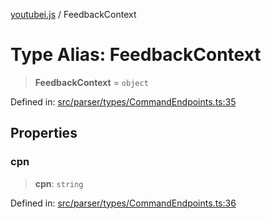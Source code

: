[youtubei.js](../README.md) / FeedbackContext

# Type Alias: FeedbackContext

> **FeedbackContext** = `object`

Defined in: [src/parser/types/CommandEndpoints.ts:35](https://github.com/LuanRT/YouTube.js/blob/0733f60b57877f6b8b87dfd5cc6195b5085f5c09/src/parser/types/CommandEndpoints.ts#L35)

## Properties

### cpn

> **cpn**: `string`

Defined in: [src/parser/types/CommandEndpoints.ts:36](https://github.com/LuanRT/YouTube.js/blob/0733f60b57877f6b8b87dfd5cc6195b5085f5c09/src/parser/types/CommandEndpoints.ts#L36)

